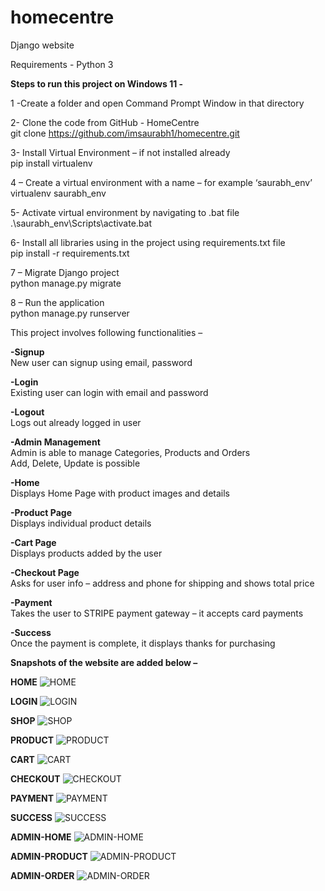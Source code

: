 # homecentre
Django website  

Requirements - Python 3   

**Steps to run this project on Windows 11 -**   

1 -Create a folder and open Command Prompt Window in that directory   

2- Clone the code from GitHub - HomeCentre  
git clone https://github.com/imsaurabh1/homecentre.git  

3- Install Virtual Environment – if not installed already    
pip install virtualenv  

4 – Create a virtual environment with a name – for example ‘saurabh_env’   
virtualenv saurabh_env  

5- Activate virtual environment by navigating to .bat file   
.\saurabh_env\Scripts\activate.bat  

6- Install all libraries using in the project using requirements.txt file   
pip install -r requirements.txt  

7 – Migrate Django project   
python manage.py migrate  

8 – Run the application  
python manage.py runserver  


This project involves following functionalities –   

**-Signup**   
New user can signup using email, password  

**-Login**  
Existing user can login with email and password  

**-Logout**  
Logs out already logged in user  

**-Admin Management**  
Admin is able to manage Categories, Products and Orders   
Add, Delete, Update is possible   

**-Home**   
Displays Home Page with product images and details  

**-Product Page**  
Displays individual product details  

**-Cart Page**  
Displays products added by the user  

**-Checkout Page**  
Asks for user info – address and phone for shipping and shows total price   

**-Payment**  
Takes the user to STRIPE payment gateway – it accepts card payments  

**-Success**  
Once the payment is complete, it displays thanks for purchasing  


**Snapshots of the website are added below –**   


**HOME**
![HOME](/media/snaps/home.jpg)

**LOGIN**
![LOGIN](/media/snaps/login.jpg)

**SHOP**
![SHOP](/media/snaps/shop.jpg)

**PRODUCT**
![PRODUCT](/media/snaps/product.jpg)

**CART**
![CART](/media/snaps/cart.jpg)

**CHECKOUT**
![CHECKOUT](/media/snaps/checkout.jpg)

**PAYMENT**
![PAYMENT](/media/snaps/payment.jpg)

**SUCCESS**
![SUCCESS](/media/snaps/success.jpg)

**ADMIN-HOME**
![ADMIN-HOME](/media/snaps/admin-home.jpg)

**ADMIN-PRODUCT**
![ADMIN-PRODUCT](/media/snaps/admin-product.jpg)

**ADMIN-ORDER**
![ADMIN-ORDER](/media/snaps/admin-order.jpg)

